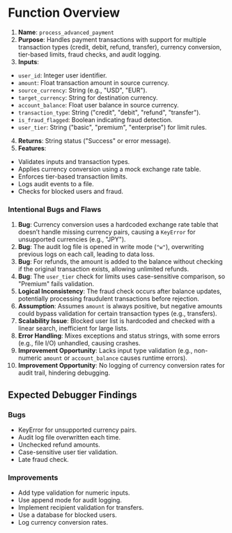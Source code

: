 # Function Overview

1. **Name**: `process_advanced_payment`
2. **Purpose**: Handles payment transactions with support for multiple transaction types (credit, debit, refund, transfer), currency conversion, tier-based limits, fraud checks, and audit logging.
3. **Inputs**:
- `user_id`: Integer user identifier.
- `amount`: Float transaction amount in source currency.
- `source_currency`: String (e.g., "USD", "EUR").
- `target_currency`: String for destination currency.
- `account_balance`: Float user balance in source currency.
- `transaction_type`: String ("credit", "debit", "refund", "transfer").
- `is_fraud_flagged`: Boolean indicating fraud detection.
- `user_tier`: String ("basic", "premium", "enterprise") for limit rules.
4. **Returns**: String status ("Success" or error message).
5. **Features**:
- Validates inputs and transaction types.
- Applies currency conversion using a mock exchange rate table.
- Enforces tier-based transaction limits.
- Logs audit events to a file.
- Checks for blocked users and fraud.

### Intentional Bugs and Flaws

1. **Bug**: Currency conversion uses a hardcoded exchange rate table that doesn’t handle missing currency pairs, causing a `KeyError` for unsupported currencies (e.g., "JPY").
2. **Bug**: The audit log file is opened in write mode (`"w"`), overwriting previous logs on each call, leading to data loss.
3. **Bug**: For refunds, the amount is added to the balance without checking if the original transaction exists, allowing unlimited refunds.
4. **Bug**: The `user_tier` check for limits uses case-sensitive comparison, so "Premium" fails validation.
5. **Logical Inconsistency**: The fraud check occurs after balance updates, potentially processing fraudulent transactions before rejection.
6. **Assumption**: Assumes `amount` is always positive, but negative amounts could bypass validation for certain transaction types (e.g., transfers).
7. **Scalability Issue**: Blocked user list is hardcoded and checked with a linear search, inefficient for large lists.
8. **Error Handling**: Mixes exceptions and status strings, with some errors (e.g., file I/O) unhandled, causing crashes.
9. **Improvement Opportunity**: Lacks input type validation (e.g., non-numeric `amount` or `account_balance` causes runtime errors).
10. **Improvement Opportunity**: No logging of currency conversion rates for audit trail, hindering debugging.

## Expected Debugger Findings

### Bugs

- KeyError for unsupported currency pairs.
- Audit log file overwritten each time.
- Unchecked refund amounts.
- Case-sensitive user tier validation.
- Late fraud check.

### Improvements

- Add type validation for numeric inputs.
- Use append mode for audit logging.
- Implement recipient validation for transfers.
- Use a database for blocked users.
- Log currency conversion rates.

